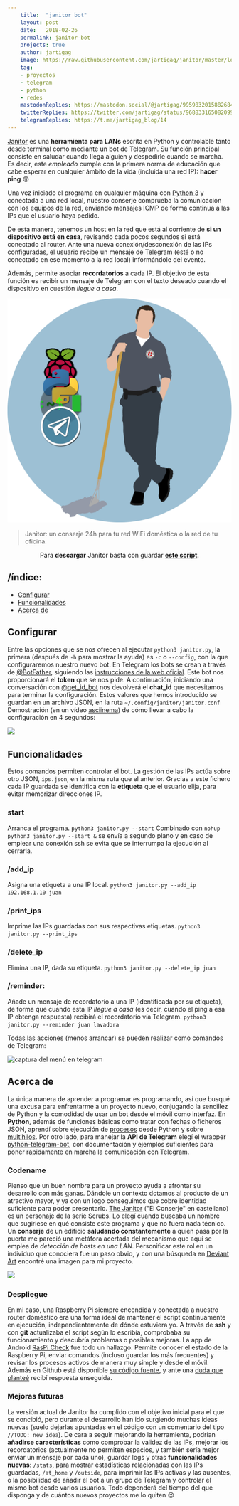 ```yaml
---
    title:  "janitor bot"
    layout: post
    date:   2018-02-26
    permalink: janitor-bot
    projects: true
    author: jartigag
    image: https://raw.githubusercontent.com/jartigag/janitor/master/logo.png
    tag:
    - proyectos
    - telegram
    - python
    - redes
    mastodonReplies: https://mastodon.social/@jartigag/99598320158826842
    twitterReplies: https://twitter.com/jartigag/status/968833165082099712
    telegramReplies: https://t.me/jartigag_blog/14
---
```


[Janitor](https://github.com/jartigag/janitor) es una **herramienta para LANs** escrita en Python y controlable tanto desde terminal como mediante un
bot de Telegram.  Su función principal consiste en saludar cuando llega alguien y despedirle cuando se marcha. Es decir, este *empleado* cumple con
la primera norma de educación que cabe esperar en cualquier ámbito de la vida (incluida una red IP): **hacer ping** 🙃

Una vez iniciado el programa en cualquier máquina con [Python 3](https://www.python.org/) y conectada a una red local, nuestro conserje comprueba la
comunicación con los equipos de la red, enviando mensajes ICMP de forma continua a las IPs que el usuario haya pedido.

De esta manera, tenemos un host en la red que está al corriente de **si un dispositivo está en casa**, revisando cada pocos segundos si está
conectado al router. Ante una nueva conexión/desconexión de las IPs configuradas, el usuario recibe un mensaje de Telegram (esté o no conectado en
ese momento a la red local) informándole del evento.

Además, permite asociar **recordatorios** a cada IP. El objetivo de esta función es recibir un mensaje de Telegram con el texto deseado cuando el
dispositivo en cuestión *llegue a casa*.

![](https://raw.githubusercontent.com/jartigag/janitor/master/logo.png)

> Janitor: un conserje 24h para tu red WiFi doméstica o la red de tu oficina.

<p style="text-align: center;"> Para <b>descargar</b> Janitor basta con guardar <a
href="https://raw.githubusercontent.com/jartigag/janitor/master/janitor.py"><b>este script</b></a>.</p>

## /índice:
- [Configurar](#configurar)
- [Funcionalidades](#funcionalidades)
- [Acerca de](#acerca-de)

## Configurar

Entre las opciones que se nos ofrecen al ejecutar `python3 janitor.py`, la primera (después de `-h` para mostrar la ayuda) es `-c` o `--config`, con
la que configuraremos nuestro nuevo bot.  En Telegram los bots se crean a través de [@BotFather](https://telegram.me/botfather), siguiendo las
[instrucciones de la web oficial](https://core.telegram.org/bots#6-botfather). Este bot nos proporcionará el **token** que se nos pide. A
continuación, iniciando una conversación con [@get_id_bot](https://telegram.me/get_it_bot) nos devolverá el **chat_id** que necesitamos para terminar
la configuración.  Estos valores que hemos introducido se guardan en un archivo JSON, en la ruta `~/.config/janitor/janitor.conf`  Demostración (en
un vídeo [asciinema](https://asciinema.org)) de cómo llevar a cabo la configuración en 4 segundos:

<a href="https://asciinema.org/a/165092" target="_blank"><img src="https://asciinema.org/a/165092.png" /></a>

## Funcionalidades

Estos comandos permiten controlar el bot. La gestión de las IPs actúa sobre otro JSON, `ips.json`, en la misma ruta que el
anterior. Gracias a este fichero cada IP guardada se identifica con la **etiqueta** que el usuario elija, para evitar memorizar direcciones IP.

### start

Arranca el programa.  ``` python3 janitor.py --start ``` Combinado con `nohup python3 janitor.py --start &` se envía a segundo plano y en caso de
emplear una conexión ssh se evita que se interrumpa la ejecución al cerrarla.

### /add_ip

Asigna una etiqueta a una IP local.  ``` python3 janitor.py --add_ip 192.168.1.10 juan ```

### /print_ips

Imprime las IPs guardadas con sus respectivas etiquetas.  ``` python3 janitor.py --print_ips ```

### /delete_ip

Elimina una IP, dada su etiqueta.  ``` python3 janitor.py --delete_ip juan ```

### /reminder:

Añade un mensaje de recordatorio a una IP (identificada por su etiqueta), de forma que cuando esta IP *llegue a casa* (es decir, cuando el ping a esa
IP obtenga respuesta) recibirá el recordatorio vía Telegram.  ``` python3 janitor.py --reminder juan lavadora ```

Todas las acciones (menos arrancar) se pueden realizar como comandos de Telegram:

![captura del menú en telegram]({{site.baseurl}}/assets/images/posts/telegram-janitor.png)

## Acerca de

La única manera de aprender a programar es programando, así que busqué una excusa para enfrentarme a un proyecto nuevo, conjugando la sencillez de
Python y la comodidad de usar un bot desde el móvil como interfaz.  En **Python**, además de funciones básicas como tratar con fechas o ficheros
JSON, aprendí sobre ejecución de [procesos](https://docs.python.org/3/library/subprocess.html) desde Python y sobre
[multihilos](https://docs.python.org/3/library/threading.html).  Por otro lado, para manejar la **API de Telegram** elegí el wrapper
[python-telegram-bot](https://python-telegram-bot.org/), con documentación y ejemplos suficientes para poner rápidamente en marcha la comunicación
con Telegram.

### Codename

Pienso que un buen nombre para un proyecto ayuda a afrontar su desarrollo con más ganas. Dándole un contexto dotamos al producto de un atractivo
mayor, y ya con un logo conseguimos que cobre identidad suficiente para poder presentarlo.  [The
Janitor](https://en.wikipedia.org/wiki/Janitor_(Scrubs)) ("El Conserje" en castellano) es un personaje de la serie Scrubs. Lo elegí cuando buscaba un
nombre que sugiriese en qué consiste este programa y que no fuera nada técnico. Un **conserje** de un edificio **saludando constantemente** a quien
pasa por la puerta me pareció una metáfora acertada del mecanismo que aquí se emplea de *detección de hosts en una LAN*. Personificar este rol en un
individuo que conociera fue un paso obvio, y con una búsqueda en [Deviant Art](https://11kaito11.deviantart.com/art/Scrubs-Wallpaper-11-330396239)
encontré una imagen para mi proyecto.

[![](https://img.youtube.com/vi/9_Vd08LoB_4/0.jpg)](https://youtu.be/9_Vd08LoB_4)

### Despliegue

En mi caso, una Raspberry Pi siempre encendida y conectada a nuestro router doméstico era una forma ideal de mantener el script continuamente en
ejecución, independientemente de dónde estuviera yo. A través de **ssh** y con **git** actualizaba el script según lo escribía, comprobaba su
funcionamiento y descubría problemas o posibles mejoras.  La app de Android [RasPi
Check](https://play.google.com/store/apps/details?id=de.eidottermihi.raspicheck) fue todo un hallazgo. Permite conocer el estado de la Raspberry Pi,
enviar comandos (incluso guardar los más frecuentes) y revisar los procesos activos de manera muy simple y desde el móvil. Además en Github está
disponible [su código fuente](https://github.com/eidottermihi/rpicheck), y ante una [duda que
planteé](https://github.com/eidottermihi/rpicheck/issues/171) recibí respuesta enseguida.

### Mejoras futuras

La versión actual de Janitor ha cumplido con el objetivo inicial para el que se concibió, pero durante el desarrollo han ido surgiendo muchas ideas
nuevas (suelo dejarlas apuntadas en el código con un comentario del tipo `//TODO: new idea`). De cara a seguir mejorando la herramienta, podrían
**añadirse características** como comprobar la validez de las IPs, mejorar los recordatorios (actualmente no permiten espacios, y también sería mejor
enviar un mensaje por cada uno), guardar logs y otras **funcionalidades nuevas**: `/stats`, para mostrar estadísticas relacionadas con las IPs
guardadas, `/at_home` y `/outside`, para imprimir las IPs activas y las ausentes, o la posibilidad de añadir el bot a un grupo de Telegram y
controlar el mismo bot desde varios usuarios. Todo dependerá del tiempo del que disponga y de cuántos nuevos proyectos me lo quiten 😉
